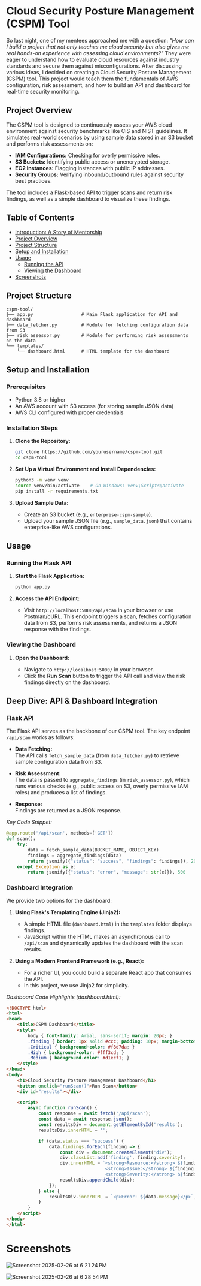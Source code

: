 # Cloud Security Posture Management (CSPM) Tool

So last night, one of my mentees approached me with a question: *"How can I build a project that not only teaches me cloud security but also gives me real hands-on experience with assessing cloud environments?"* They were eager to understand how to evaluate cloud resources against industry standards and secure them against misconfigurations. After discussing various ideas, I decided on creating a Cloud Security Posture Management (CSPM) tool. This project would teach them the fundamentals of AWS configuration, risk assessment, and how to build an API and dashboard for real-time security monitoring.

## Project Overview

The CSPM tool is designed to continuously assess your AWS cloud environment against security benchmarks like CIS and NIST guidelines. It simulates real-world scenarios by using sample data stored in an S3 bucket and performs risk assessments on:

- **IAM Configurations:** Checking for overly permissive roles.
- **S3 Buckets:** Identifying public access or unencrypted storage.
- **EC2 Instances:** Flagging instances with public IP addresses.
- **Security Groups:** Verifying inbound/outbound rules against security best practices.

The tool includes a Flask-based API to trigger scans and return risk findings, as well as a simple dashboard to visualize these findings.

## Table of Contents

- [Introduction: A Story of Mentorship](#introduction-a-story-of-mentorship)
- [Project Overview](#project-overview)
- [Project Structure](#project-structure)
- [Setup and Installation](#setup-and-installation)
- [Usage](#usage)
  - [Running the API](#running-the-api)
  - [Viewing the Dashboard](#viewing-the-dashboard)
- [Screenshots](#screenshots)

## Project Structure

```
cspm-tool/
├── app.py                  # Main Flask application for API and dashboard
├── data_fetcher.py         # Module for fetching configuration data from S3
├── risk_assessor.py        # Module for performing risk assessments on the data
└── templates/
    └── dashboard.html      # HTML template for the dashboard
```

## Setup and Installation

### Prerequisites

- Python 3.8 or higher
- An AWS account with S3 access (for storing sample JSON data)
- AWS CLI configured with proper credentials

### Installation Steps

1. **Clone the Repository:**

   ```bash
   git clone https://github.com/yourusername/cspm-tool.git
   cd cspm-tool
   ```

2. **Set Up a Virtual Environment and Install Dependencies:**

   ```bash
   python3 -m venv venv
   source venv/bin/activate    # On Windows: venv\Scripts\activate
   pip install -r requirements.txt
   ```

3. **Upload Sample Data:**

   - Create an S3 bucket (e.g., `enterprise-cspm-sample`).
   - Upload your sample JSON file (e.g., `sample_data.json`) that contains enterprise-like AWS configurations.

## Usage

### Running the Flask API

1. **Start the Flask Application:**

   ```bash
   python app.py
   ```

2. **Access the API Endpoint:**

   - Visit `http://localhost:5000/api/scan` in your browser or use Postman/cURL. This endpoint triggers a scan, fetches configuration data from S3, performs risk assessments, and returns a JSON response with the findings.

### Viewing the Dashboard

1. **Open the Dashboard:**

   - Navigate to `http://localhost:5000/` in your browser.
   - Click the **Run Scan** button to trigger the API call and view the risk findings directly on the dashboard.

## Deep Dive: API & Dashboard Integration

### Flask API

The Flask API serves as the backbone of our CSPM tool. The key endpoint `/api/scan` works as follows:

- **Data Fetching:**  
  The API calls `fetch_sample_data` (from `data_fetcher.py`) to retrieve sample configuration data from S3.

- **Risk Assessment:**  
  The data is passed to `aggregate_findings` (in `risk_assessor.py`), which runs various checks (e.g., public access on S3, overly permissive IAM roles) and produces a list of findings.

- **Response:**  
  Findings are returned as a JSON response.

*Key Code Snippet:*

```python
@app.route('/api/scan', methods=['GET'])
def scan():
    try:
        data = fetch_sample_data(BUCKET_NAME, OBJECT_KEY)
        findings = aggregate_findings(data)
        return jsonify({"status": "success", "findings": findings}), 200
    except Exception as e:
        return jsonify({"status": "error", "message": str(e)}), 500
```

### Dashboard Integration

We provide two options for the dashboard:

1. **Using Flask's Templating Engine (Jinja2):**
   - A simple HTML file (`dashboard.html`) in the `templates` folder displays findings.
   - JavaScript within the HTML makes an asynchronous call to `/api/scan` and dynamically updates the dashboard with the scan results.

2. **Using a Modern Frontend Framework (e.g., React):**
   - For a richer UI, you could build a separate React app that consumes the API.
   - In this project, we use Jinja2 for simplicity.

*Dashboard Code Highlights (dashboard.html):*

```html
<!DOCTYPE html>
<html>
<head>
    <title>CSPM Dashboard</title>
    <style>
        body { font-family: Arial, sans-serif; margin: 20px; }
        .finding { border: 1px solid #ccc; padding: 10px; margin-bottom: 10px; }
        .Critical { background-color: #f8d7da; }
        .High { background-color: #fff3cd; }
        .Medium { background-color: #d1ecf1; }
    </style>
</head>
<body>
    <h1>Cloud Security Posture Management Dashboard</h1>
    <button onclick="runScan()">Run Scan</button>
    <div id="results"></div>

    <script>
        async function runScan() {
            const response = await fetch('/api/scan');
            const data = await response.json();
            const resultsDiv = document.getElementById('results');
            resultsDiv.innerHTML = '';

            if (data.status === "success") {
                data.findings.forEach(finding => {
                    const div = document.createElement('div');
                    div.classList.add('finding', finding.severity);
                    div.innerHTML = `<strong>Resource:</strong> ${finding.resource}<br>
                                     <strong>Issue:</strong> ${finding.issue}<br>
                                     <strong>Severity:</strong> ${finding.severity}`;
                    resultsDiv.appendChild(div);
                });
            } else {
                resultsDiv.innerHTML = `<p>Error: ${data.message}</p>`;
            }
        }
    </script>
</body>
</html>
```
# Screenshots 
![Screenshot 2025-02-26 at 6 21 24 PM](https://github.com/user-attachments/assets/5cc4e78a-e405-4a62-9a07-018880aedcaa)

![Screenshot 2025-02-26 at 6 28 54 PM](https://github.com/user-attachments/assets/9a152e72-ac3f-4fc2-978e-b2270afc5ffc)
 


